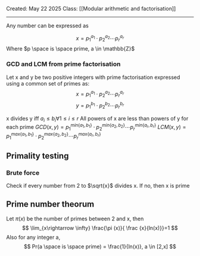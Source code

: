 Created: May 22 2025
Class: [[Modular arithmetic and factorisation]] 
- - -
Any number can be expressed as

$$
x = p_1^{a_1} \cdot p_2^{a_2} \cdots p_r^{a_r}
$$
Where $p \space is \space prime, a \in \mathbb{Z}$
### GCD and LCM from prime factorisation
Let x and y be two positive integers with prime factorisation expressed using a common set of primes as:
$$
x = p_1^{a_1} \cdot p_2^{a_2} \cdots p_r^{a_r}
$$
$$
y = p_1^{b_1} \cdot p_2^{b_2} \cdots p_r^{b_r}
$$

x divides y iff $a_i \leq b_i \forall 1 \leq i \leq r$ 
All powers of x are less than powers of y for each prime
$GCD(x,y) = p_1^{min\{a_1, b_1\}} \cdot p_2^{min\{a_2, b_2\}} \cdots p_r^{min\{a_r, b_r\}}$
$LCM(x,y) = p_1^{max\{a_1, b_1\}} \cdot p_2^{max\{a_2, b_2\}} \cdots p_r^{max\{a_r, b_r\}}$

## Primality testing
### Brute force
Check if every number from 2 to $\sqrt{x}$ divides x. If no, then x is prime

## Prime number theorum
Let $\pi (x)$ be the number of primes between 2 and x, then
$$
\lim_{x\rightarrow \infty} \frac{\pi (x)}{ \frac {x}{ln(x)}}=1
$$
Also for any integer a,
$$
Pr(a \space is \space prime) = \frac{1}{ln(x)}, a \in [2,x]
$$
